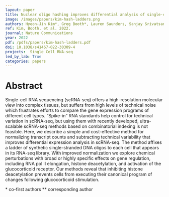 ```yaml
---
layout: paper
title: Nuclear oligo hashing improves differential analysis of single-cell RNA-seq
image: /images/papers/kim-hash-ladders.png
authors: Hyeon-Jin Kim*, Greg Booth*, Lauren Saunders, Sanjay Srivatsan, José L. McFaline-Figueroa & Cole Trapnell **
ref: Kim, Booth, et al. 2022.
journal: Nature Communications
year: 2022
pdf: /pdfs/papers/kim-hash-ladders.pdf
doi: 10.1038/s41467-022-30309-4
projects:  Single Cell RNA-seq
led_by_lab: True
categories: papers
---
```


# Abstract

Single-cell RNA sequencing (scRNA-seq) offers a high-resolution molecular view into complex tissues, but suffers from high levels of technical noise which frustrates efforts to compare the gene expression programs of different cell types. “Spike-in” RNA standards help control for technical variation in scRNA-seq, but using them with recently developed, ultra-scalable scRNA-seq methods based on combinatorial indexing is not feasible. Here, we describe a simple and cost-effective method for normalizing transcript counts and subtracting technical variability that improves differential expression analysis in scRNA-seq. The method affixes a ladder of synthetic single-stranded DNA oligos to each cell that appears in its RNA-seq library. With improved normalization we explore chemical perturbations with broad or highly specific effects on gene regulation, including RNA pol II elongation, histone deacetylation, and activation of the glucocorticoid receptor. Our methods reveal that inhibiting histone deacetylation prevents cells from executing their canonical program of changes following glucocorticoid stimulation.


\* co-first authors
\*\* corresponding author
